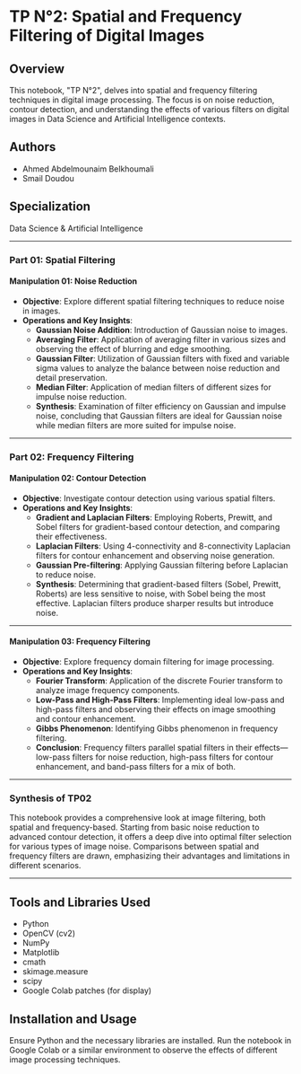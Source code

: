 
# TP N°2: Spatial and Frequency Filtering of Digital Images

## Overview
This notebook, "TP N°2", delves into spatial and frequency filtering techniques in digital image processing. The focus is on noise reduction, contour detection, and understanding the effects of various filters on digital images in Data Science and Artificial Intelligence contexts.

## Authors
- Ahmed Abdelmounaim Belkhoumali
- Smail Doudou

## Specialization
Data Science & Artificial Intelligence

---

### Part 01: Spatial Filtering

#### Manipulation 01: Noise Reduction

- **Objective**: Explore different spatial filtering techniques to reduce noise in images.
- **Operations and Key Insights**:
  - **Gaussian Noise Addition**: Introduction of Gaussian noise to images.
  - **Averaging Filter**: Application of averaging filter in various sizes and observing the effect of blurring and edge smoothing.
  - **Gaussian Filter**: Utilization of Gaussian filters with fixed and variable sigma values to analyze the balance between noise reduction and detail preservation.
  - **Median Filter**: Application of median filters of different sizes for impulse noise reduction.
  - **Synthesis**: Examination of filter efficiency on Gaussian and impulse noise, concluding that Gaussian filters are ideal for Gaussian noise while median filters are more suited for impulse noise.

---

### Part 02: Frequency Filtering

#### Manipulation 02: Contour Detection

- **Objective**: Investigate contour detection using various spatial filters.
- **Operations and Key Insights**:
  - **Gradient and Laplacian Filters**: Employing Roberts, Prewitt, and Sobel filters for gradient-based contour detection, and comparing their effectiveness.
  - **Laplacian Filters**: Using 4-connectivity and 8-connectivity Laplacian filters for contour enhancement and observing noise generation.
  - **Gaussian Pre-filtering**: Applying Gaussian filtering before Laplacian to reduce noise.
  - **Synthesis**: Determining that gradient-based filters (Sobel, Prewitt, Roberts) are less sensitive to noise, with Sobel being the most effective. Laplacian filters produce sharper results but introduce noise.

---

#### Manipulation 03: Frequency Filtering

- **Objective**: Explore frequency domain filtering for image processing.
- **Operations and Key Insights**:
  - **Fourier Transform**: Application of the discrete Fourier transform to analyze image frequency components.
  - **Low-Pass and High-Pass Filters**: Implementing ideal low-pass and high-pass filters and observing their effects on image smoothing and contour enhancement.
  - **Gibbs Phenomenon**: Identifying Gibbs phenomenon in frequency filtering.
  - **Conclusion**: Frequency filters parallel spatial filters in their effects—low-pass filters for noise reduction, high-pass filters for contour enhancement, and band-pass filters for a mix of both.

---

### Synthesis of TP02
This notebook provides a comprehensive look at image filtering, both spatial and frequency-based. Starting from basic noise reduction to advanced contour detection, it offers a deep dive into optimal filter selection for various types of image noise. Comparisons between spatial and frequency filters are drawn, emphasizing their advantages and limitations in different scenarios.

---

## Tools and Libraries Used
- Python
- OpenCV (cv2)
- NumPy
- Matplotlib
- cmath
- skimage.measure
- scipy
- Google Colab patches (for display)

## Installation and Usage
Ensure Python and the necessary libraries are installed. Run the notebook in Google Colab or a similar environment to observe the effects of different image processing techniques.
